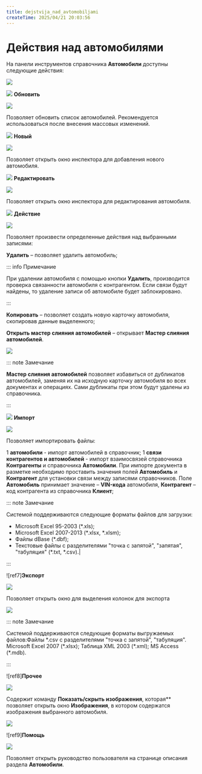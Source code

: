 ```yaml
---
title: dejstvija_nad_avtomobiljami
createTime: 2025/04/21 20:03:56
---
```

# Действия над автомобилями

На панели инструментов справочника **Автомобили** доступны следующие действия:

![](Aspose.Words.83ab1c44-6b28-430a-a5f2-4d9e6ba1abd4.186.png)

![](Aspose.Words.83ab1c44-6b28-430a-a5f2-4d9e6ba1abd4.004.png) **Обновить**

   ![](Aspose.Words.83ab1c44-6b28-430a-a5f2-4d9e6ba1abd4.187.png)

   Позволяет обновить список автомобилей. Рекомендуется использоваться после внесения массовых изменений.

![](Aspose.Words.83ab1c44-6b28-430a-a5f2-4d9e6ba1abd4.006.png) **Новый**

   ![](Aspose.Words.83ab1c44-6b28-430a-a5f2-4d9e6ba1abd4.188.png)

   Позволяет открыть окно инспектора для добавления нового автомобиля.

![](Aspose.Words.83ab1c44-6b28-430a-a5f2-4d9e6ba1abd4.008.png) **Редактировать**

   ![](Aspose.Words.83ab1c44-6b28-430a-a5f2-4d9e6ba1abd4.189.png)

   Позволяет открыть окно инспектора для редактирования автомобиля.

![](Aspose.Words.83ab1c44-6b28-430a-a5f2-4d9e6ba1abd4.010.png) **Действие**

   ![](Aspose.Words.83ab1c44-6b28-430a-a5f2-4d9e6ba1abd4.190.png)

   Позволяет произвести определенные действия над выбранными записями:

   **Удалить** – позволяет удалить автомобиль;

   ::: info Примечание

   При удалении автомобиля с помощью кнопки **Удалить**, производится проверка связанности автомобиля с контрагентом. Если связи будут найдены, то удаление записи об автомобиле будет заблокировано.

   :::

   **Копировать** – позволяет создать новую карточку автомобиля, скопировав данные выделенного;

   **Открыть мастер слияния автомобилей** – открывает **Мастер слияния автомобилей**.

   ![](Aspose.Words.83ab1c44-6b28-430a-a5f2-4d9e6ba1abd4.191.png)

   ::: note Замечание

   **Мастер слияния автомобилей** позволяет избавиться от дубликатов автомобилей, заменяя их на исходную карточку автомобиля во всех документах и операциях. Сами дубликаты при этом будут удалены из справочника.

   :::

![](Aspose.Words.83ab1c44-6b28-430a-a5f2-4d9e6ba1abd4.017.png) **Импорт**

![](Aspose.Words.83ab1c44-6b28-430a-a5f2-4d9e6ba1abd4.192.png)

Позволяет импортировать файлы:

1  **автомобили** - импорт автомобилей в справочник;
1  **связи контрагентов и автомобилей** - импорт взаимосвязей справочника **Контрагенты** и справочника **Автомобили**. При импорте документа в разметке необходимо проставить значения полей **Автомобиль** и **Контрагент** для установки связи между записями справочников. Поле **Автомобиль** принимает значение – **VIN-кода** автомобиля, **Контрагент** – код контрагента из справочника **Клиент**;

::: note Замечание

Системой поддерживаются следующие форматы файлов для загрузки:
- Microsoft Excel 95-2003 (\*.xls);
- Microsoft Excel 2007-2013 (\*.xlsx, \*.xlsm);
- Файлы dBase (\*.dbf);
- Текстовые файлы с разделителями "точка с запятой", "запятая", "табуляция" (\*.txt, \*.csv).|

:::

   ![ref7]**Экспорт**

![](Aspose.Words.83ab1c44-6b28-430a-a5f2-4d9e6ba1abd4.193.png)

Позволяет открыть окно для выделения колонок для экспорта

![](Aspose.Words.83ab1c44-6b28-430a-a5f2-4d9e6ba1abd4.194.png)

::: note Замечание

Системой поддерживаются следующие форматы выгружаемых файлов:Файлы \*.csv с разделителями "точка с запятой", "табуляция".
Microsoft Excel 2007 (\*.xlsx);
Таблица XML 2003 (\*.xml);
MS Access (\*.mdb).

:::

![ref8]**Прочее**

![](Aspose.Words.83ab1c44-6b28-430a-a5f2-4d9e6ba1abd4.195.png)

Содержит команду **Показать/скрыть изображения**, которая** позволяет открыть окно **Изображения**, в котором содержатся изображения выбранного автомобиля.

![](Aspose.Words.83ab1c44-6b28-430a-a5f2-4d9e6ba1abd4.196.png)

![ref9]**Помощь**

![](Aspose.Words.83ab1c44-6b28-430a-a5f2-4d9e6ba1abd4.197.png)

Позволяет открыть руководство пользователя на странице описания раздела **Автомобили**.